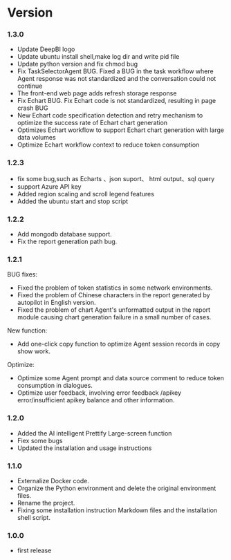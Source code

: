 # Version
### 1.3.0
- Update DeepBI logo
- Update ubuntu install shell,make log dir and write pid file
- Update python version and fix chmod bug
- Fix TaskSelectorAgent BUG.
  Fixed a BUG in the task workflow where Agent response was not standardized and the conversation could not continue
- The front-end web page adds refresh storage response
- Fix Echart BUG.
Fix Echart code is not standardized, resulting in page crash BUG
- New Echart code specification detection and retry mechanism to optimize the success rate of Echart chart generation
- Optimizes Echart workflow to support Echart chart generation with large data volumes
- Optimize Echart workflow context to reduce token consumption


### 1.2.3
- fix some bug,such as Echarts 、json suport、 html output、sql query
- support Azure API key
- Added region scaling and scroll legend features
- Added the ubuntu start and stop script



### 1.2.2
- Add mongodb database support.
- Fix the report generation path bug.


### 1.2.1
BUG fixes:
- Fixed the problem of token statistics in some network environments.
- Fixed the problem of Chinese characters in the report generated by autopilot in English version.
- Fixed the problem of chart Agent's unformatted output in the report module causing chart generation failure in a small number of cases.

New function:
- Add one-click copy function to optimize Agent session records in copy show work.

Optimize:
- Optimize some Agent prompt and data source comment to reduce token consumption in dialogues.
- Optimize user feedback, involving error feedback /apikey error/insufficient apikey balance and other information.

### 1.2.0
- Added the AI intelligent Prettify Large-screen function
- Fiex some bugs
- Updated the installation and usage instructions

### 1.1.0
- Externalize Docker code.
- Organize the Python environment and delete the original environment files.
- Rename the project.
- Fixing some installation instruction Markdown files and the installation shell script.

### 1.0.0
- first release
